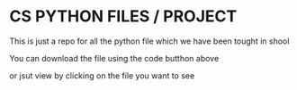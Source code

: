 <h1> CS PYTHON FILES / PROJECT </h1>
This is just a repo for all the python file which we have been tought in shool 

You can download the file using the code butthon above

or jsut view by clicking on the file you want to see
